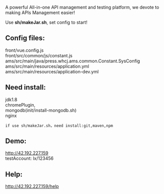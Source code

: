 A powerful All-in-one API management and testing platform, we devote to making APIs Management easier!  

Use  **sh/makeJar.sh**, set config to start!  
## Config files:  
front/vue.config.js  
front/src/common/js/constant.js    
ams/src/main/java/press.whcj.ams.common.Constant.SysConfig    
ams/src/main/resources/application.yml  
ams/src/main/resources/application-dev.yml    
## Need install: 
jdk1.8  
chromePlugin,    
mongodb(init/install-mongodb.sh)    
nginx  
```  
if use sh/makeJar.sh，need install:git,maven,npm
```  
## Demo:   
http://42.192.227.159  
testAccount: lx/123456  
## Help:    
http://42.192.227.159/help    



